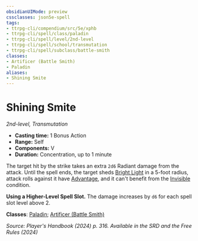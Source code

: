 ```yaml
---
obsidianUIMode: preview
cssclasses: json5e-spell
tags:
- ttrpg-cli/compendium/src/5e/xphb
- ttrpg-cli/spell/class/paladin
- ttrpg-cli/spell/level/2nd-level
- ttrpg-cli/spell/school/transmutation
- ttrpg-cli/spell/subclass/battle-smith
classes:
- Artificer (Battle Smith)
- Paladin
aliases:
- Shining Smite
---
```

# Shining Smite
*2nd-level, Transmutation*  


- **Casting time:** 1 Bonus Action
- **Range:** Self
- **Components:** V
- **Duration:** Concentration, up to 1 minute

The target hit by the strike takes an extra `2d6` Radiant damage from the attack. Until the spell ends, the target sheds [Bright Light](Інструменти%20ДМ/CLI/rules/variant-rules/bright-light-xphb.md) in a 5-foot radius, attack rolls against it have [Advantage](Інструменти%20ДМ/CLI/rules/variant-rules/advantage-xphb.md), and it can't benefit from the [Invisible](Інструменти%20ДМ/CLI/rules/conditions.md#Invisible) condition.

**Using a Higher-Level Spell Slot.** The damage increases by `d6` for each spell slot level above 2.

**Classes**: [Paladin](Інструменти%20ДМ/CLI/lists/list-spells-classes-paladin.md); [Artificer (Battle Smith)](Інструменти%20ДМ/CLI/lists/list-spells-classes-battle-smith-tce.md "subclass=TCE;class=TCE")

*Source: Player's Handbook (2024) p. 316. Available in the <span title='Systems Reference Document (5.2)'>SRD</span> and the Free Rules (2024)*